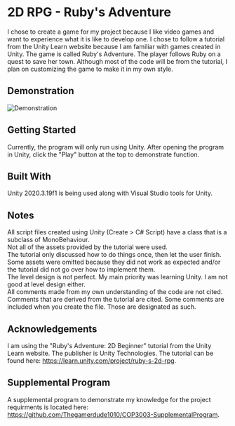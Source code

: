 # 2D RPG - Ruby's Adventure

I chose to create a game for my project because I like video games and want to experience what it is like to develop one.
I chose to follow a tutorial from the Unity Learn website because I am familiar with games created in Unity.
The game is called Ruby's Adventure. The player follows Ruby on a quest to save her town.
Although most of the code will be from the tutorial, I plan on customizing the game to make it in my own style.

## Demonstration
![Demonstration](docs/gamedemonstration.gif)

## Getting Started
Currently, the program will only run using Unity. After opening the program in Unity, click the "Play" button at the top to demonstrate function.

## Built With
Unity 2020.3.19f1 is being used along with Visual Studio tools for Unity.

## Notes
All script files created using Unity (Create > C# Script) have a class that is a subclass of MonoBehaviour.
<br /> Not all of the assets provided by the tutorial were used.
<br /> The tutorial only discussed how to do things once, then let the user finish.
<br /> Some assets were omitted because they did not work as expected and/or the tutorial did not go over how to implement them.
<br /> The level design is not perfect. My main priority was learning Unity. I am not good at level design either.
<br /> All comments made from my own understanding of the code are not cited. Comments that are derived from the tutorial are cited. Some comments are included when you create the file. Those are designated as such.

## Acknowledgements
I am using the "Ruby's Adventure: 2D Beginner" tutorial from the Unity Learn website. The publisher is Unity Technologies.
The tutorial can be found here: https://learn.unity.com/project/ruby-s-2d-rpg.

## Supplemental Program
A supplemental program to demonstrate my knowledge for the project requirments is located here:
https://github.com/Thegamerdude1010/COP3003-SupplementalProgram.

